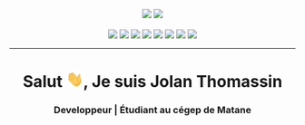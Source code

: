 <p align="center"> 
  <img src="https://img.shields.io/badge/Âge-18-blue" />
  <img src="https://img.shields.io/badge/Location-Canada-blue" /> 
  <br>
  <br>
  <img src="https://img.shields.io/badge/Python-%20Très bonne maitrise-lime" />
  <img src="https://img.shields.io/badge/HTML/CSS-%20Très bonne maitrise-lime" />
  
  <img src="https://img.shields.io/badge/PHP-%20Bonne maitrise-green" />
  <img src="https://img.shields.io/badge/Pl/SQL-%20Bonne maitrise-green" />
  
  <img src="https://img.shields.io/badge/C-%20Maitrise-brightgreen" />
  <img src="https://img.shields.io/badge/C++-%20Maitrise-brightgreen" />
  
  <img src="https://img.shields.io/badge/C♯-%20Apprentissage-blanchedalmond" />
  <img src="https://img.shields.io/badge/Javascript-%20Apprentissage-blanchedalmond" /> 
</p>

<hr>
<h1 align="center">Salut <img src="https://raw.githubusercontent.com/ABSphreak/ABSphreak/master/gifs/Hi.gif" width="30px">, Je suis Jolan Thomassin </h1>
<h3 align="center">Developpeur | Étudiant au cégep de Matane </h3>
